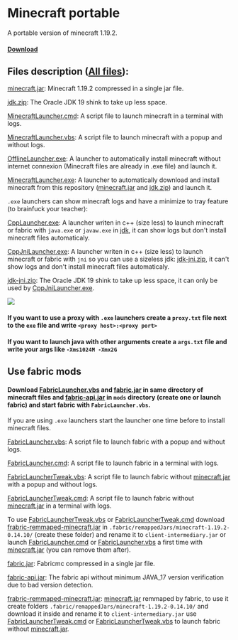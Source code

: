 # Minecraft portable

A portable version of minecraft 1.19.2.

#### [Download](https://github.com/chtibizoux/minecraft-portable/releases/download/v1.0.0/MinecraftLauncher.exe)

## Files description ([All files](https://github.com/chtibizoux/minecraft-portable/releases/tag/v1.0.0)):

[minecraft.jar](https://github.com/chtibizoux/minecraft-portable/releases/download/v1.0.0/minecraft.jar): Minecraft 1.19.2 compressed in a single jar file.

[jdk.zip](https://github.com/chtibizoux/minecraft-portable/releases/download/v1.0.0/jdk.zip): The Oracle JDK 19 shink to take up less space.

[MinecraftLauncher.cmd](https://github.com/chtibizoux/minecraft-portable/releases/download/v1.0.0/MinecraftLauncher.cmd): A script file to launch minecraft in a terminal with logs.

[MinecraftLauncher.vbs](https://github.com/chtibizoux/minecraft-portable/releases/download/v1.0.0/MinecraftLauncher.vbs): A script file to launch minecraft with a popup and without logs.

[OfflineLauncher.exe](https://github.com/chtibizoux/minecraft-portable/releases/download/v1.0.0/OfflineLauncher.exe): A launcher to automatically install minecraft without internet connexion (Minecraft files are already in .exe file) and launch it.

[MinecraftLauncher.exe](https://github.com/chtibizoux/minecraft-portable/releases/download/v1.0.0/MinecraftLauncher.exe): A launcher to automatically download and install minecraft from this repository ([minecraft.jar](https://github.com/chtibizoux/minecraft-portable/releases/download/v1.0.0/minecraft.jar) and [jdk.zip](https://github.com/chtibizoux/minecraft-portable/releases/download/v1.0.0/jdk.zip)) and launch it.

`.exe` launchers can show minecraft logs and have a minimize to tray feature (to brainfuck your teacher):

[CppLauncher.exe](https://github.com/chtibizoux/minecraft-portable/releases/download/v1.0.0/CppLauncher.exe): A launcher writen in c++ (size less) to launch minecraft or fabric with `java.exe` or `javaw.exe` in [jdk](https://github.com/chtibizoux/minecraft-portable/releases/download/v1.0.0/jdk.zip), it can show logs but don't install minecraft files automaticaly.

[CppJniLauncher.exe](https://github.com/chtibizoux/minecraft-portable/releases/download/v1.0.0/CppJniLauncher.exe): A launcher writen in c++ (size less) to launch minecraft or fabric with `jni` so you can use a sizeless jdk: [jdk-jni.zip](https://github.com/chtibizoux/minecraft-portable/releases/download/v1.0.0/jdk-jni.zip), it can't show logs and don't install minecraft files automaticaly.

[jdk-jni.zip](https://github.com/chtibizoux/minecraft-portable/releases/download/v1.0.0/jdk-jni.zip): The Oracle JDK 19 shink to take up less space, it can only be used by [CppJniLauncher.exe](https://github.com/chtibizoux/minecraft-portable/releases/download/v1.0.0/CppJniLauncher.exe). 

![](https://github.com/chtibizoux/minecraft-portable/raw/main/minimizeToTray.gif)

#### If you want to use a proxy with `.exe` launchers create a `proxy.txt` file next to the `exe` file and write `<proxy host>:<proxy port>`

#### If you want to launch java with other arguments create a `args.txt` file and write your args like `-Xms1024M -Xmx2G`

## Use fabric mods

#### Download [FabricLauncher.vbs](https://github.com/chtibizoux/minecraft-portable/releases/download/v1.0.0/FabricLauncher.vbs) and [fabric.jar](https://github.com/chtibizoux/minecraft-portable/releases/download/v1.0.0/fabric.jar) in same directory of minecraft files and [fabric-api.jar](https://github.com/chtibizoux/minecraft-portable/releases/download/v1.0.0/fabric-api.jar) in `mods` directory (create one or launch fabric) and start fabric with `FabricLauncher.vbs`.

If you are using `.exe` launchers start the launcher one time before to install minecraft files.

[FabricLauncher.vbs](https://github.com/chtibizoux/minecraft-portable/releases/download/v1.0.0/FabricLauncher.vbs): A script file to launch fabric with a popup and without logs.

[FabricLauncher.cmd](https://github.com/chtibizoux/minecraft-portable/releases/download/v1.0.0/FabricLauncher.cmd): A script file to launch fabric in a terminal with logs.

[FabricLauncherTweak.vbs](https://github.com/chtibizoux/minecraft-portable/releases/download/v1.0.0/FabricLauncherTweak.vbs): A script file to launch fabric without [minecraft.jar](https://github.com/chtibizoux/minecraft-portable/releases/download/v1.0.0/minecraft.jar) with a popup and without logs.

[FabricLauncherTweak.cmd](https://github.com/chtibizoux/minecraft-portable/releases/download/v1.0.0/FabricLauncherTweak.cmd): A script file to launch fabric without [minecraft.jar](https://github.com/chtibizoux/minecraft-portable/releases/download/v1.0.0/minecraft.jar) in a terminal with logs.

To use [FabricLauncherTweak.vbs](https://github.com/chtibizoux/minecraft-portable/releases/download/v1.0.0/FabricLauncherTweak.vbs) or [FabricLauncherTweak.cmd](https://github.com/chtibizoux/minecraft-portable/releases/download/v1.0.0/FabricLauncherTweak.cmd) download [frabric-remmaped-minecraft.jar](https://github.com/chtibizoux/minecraft-portable/releases/download/v1.0.0/frabric-remmaped-minecraft.jar) in `.fabric/remappedJars/minecraft-1.19.2-0.14.10/` (create these folder) and rename it to `client-intermediary.jar` or launch [FabricLauncher.cmd](https://github.com/chtibizoux/minecraft-portable/releases/download/v1.0.0/FabricLauncher.cmd) or [FabricLauncher.vbs](https://github.com/chtibizoux/minecraft-portable/releases/download/v1.0.0/FabricLauncher.vbs) a first time with [minecraft.jar](https://github.com/chtibizoux/minecraft-portable/releases/download/v1.0.0/minecraft.jar) (you can remove them after).

[fabric.jar](https://github.com/chtibizoux/minecraft-portable/releases/download/v1.0.0/fabric.jar): Fabricmc compressed in a single jar file.

[fabric-api.jar](https://github.com/chtibizoux/minecraft-portable/releases/download/v1.0.0/fabric-api.jar): The fabric api without minimum JAVA_17 version verification due to bad version detection.

[frabric-remmaped-minecraft.jar](https://github.com/chtibizoux/minecraft-portable/releases/download/v1.0.0/frabric-remmaped-minecraft.jar): [minecraft.jar](https://github.com/chtibizoux/minecraft-portable/releases/download/v1.0.0/minecraft.jar) remmaped by fabric, to use it create folders `.fabric/remappedJars/minecraft-1.19.2-0.14.10/` and download it inside and rename it to `client-intermediary.jar` use [FabricLauncherTweak.cmd](https://github.com/chtibizoux/minecraft-portable/releases/download/v1.0.0/FabricLauncherTweak.cmd) or [FabricLauncherTweak.vbs](https://github.com/chtibizoux/minecraft-portable/releases/download/v1.0.0/FabricLauncherTweak.vbs) to launch fabric without [minecraft.jar](https://github.com/chtibizoux/minecraft-portable/releases/download/v1.0.0/minecraft.jar).
